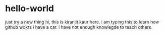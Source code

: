 # hello-world
just try a new thing
hi, this is kiranjit kaur here. i am typing this to learn how github wokrs 
i have a car.
i have not enough knowlegde to teach others.
